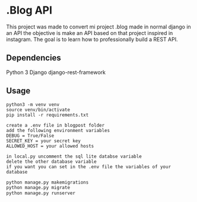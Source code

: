 # .Blog API
This project was made to convert mi project .blog made in normal django in an API 
the objective is make an API based on that project inspired in instagram.
The goal is to learn how to professionally build a REST API.

## Dependencies
Python 3
Django
django-rest-framework

## Usage
```shell
python3 -m venv venv
source venv/bin/activate
pip install -r requirements.txt
```
```.env
create a .env file in blogpost folder
add the following environment variables 
DEBUG = True/False
SECRET_KEY = your secret key
ALLOWED_HOST = your allowed hosts 
```

```db
in local.py uncomment the sql lite databse variable 
delete the other database variable
if you want you can set in the .env file the variables of your database
```

```python
python manage.py makemigrations
python manage.py migrate
python manage.py runserver
```
